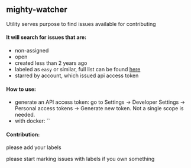mighty-watcher
---
Utility serves purpose to find issues available for contributing

#### It will search for issues that are:
 - non-assigned 
 - open
 - created less than 2 years ago
 - labeled as `easy` or similar, full list can be found [here](/labels/labels.go)
 - starred by account, which issued api access token 

#### How to use:
 - generate an API access token: go to Settings -> Developer Settings -> Personal access tokens -> Generate new token. Not a single scope is needed. 
 - with docker: ``

#### Contribution:
 please add your labels
 
 please start marking issues with labels if you own something
 
